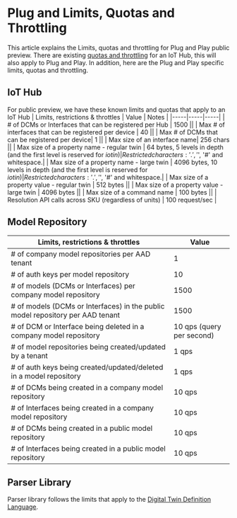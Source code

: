 # Plug and Limits, Quotas and Throttling

This article explains the Limits, quotas and throttling for Plug and Play public preview. There are existing [quotas and throttling](https://docs.microsoft.com/en-us/azure/iot-hub/iot-hub-devguide-quotas-throttling) for an IoT Hub, this will also apply to Plug and Play. In addition, here are the Plug and Play specific limits, quotas and throttling.

## IoT Hub
For public preview, we have these known limits and quotas that apply to an IoT Hub
| Limits, restrictions & throttles | Value | Notes |
|-----|-----|-----|
| # of DCMs or Interfaces that can be registered per Hub | 1500 ||
| Max # of interfaces that can be registered per device | 40 ||
| Max # of DCMs that can be registered per device| 1 ||
| Max size of an interface name| 256 chars ||
| Max size of a property name - regular twin  | 64 bytes, 5 levels in depth (and the first level is reserved for $iotin) |Restricted characters:  '.', '$', '#' and whitespace.|
| Max size of a property name - large twin  | 4096 bytes, 10 levels in depth (and the first level is reserved for $iotin) |Restricted characters:  '.', '$', '#' and whitespace.|
| Max size of a property value - regular twin | 512 bytes ||
| Max size of a property value - large twin | 4096 bytes ||
| Max size of a command name | 100 bytes ||
| Resolution API calls across SKU (regardless of units) | 100 request/sec |

## Model Repository
| Limits, restrictions & throttles| Value |
|-----|-----|
| # of company model repositories per AAD tenant | 1 |
| # of auth keys per model repository | 10  |
| # of models (DCMs or Interfaces) per company model repository| 1500  |
| # of models (DCMs or Interfaces) in the public model repository per AAD tenant| 1500  |
|# of DCM or Interface being deleted in a company model repository| 10 qps (query per second)|
|# of model repositories being created/updated by a tenant|	1 qps |
|# of auth keys being created/updated/deleted in a model repository |	1 qps|
|# of DCMs being created in a company model repository |	 10 qps|
|# of Interfaces being created in a company model repository | 10 qps|
|# of DCMs being created in a public model repository |	 10 qps|
|# of Interfaces being created in a public model repository | 10 qps|


## Parser Library
Parser library follows the limits that apply to the [Digital Twin Definition Language](https://github.com/Azure/IoTPlugandPlay/tree/master/DTDL). 